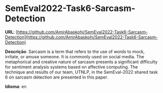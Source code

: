 # SemEval2022-Task6-Sarcasm-Detection
**URL**: [https://github.com/AmirAbaskohi/SemEval2022-Task6-Sarcasm-Detection](https://github.com/AmirAbaskohi/SemEval2022-Task6-Sarcasm-Detection)

**Descrição**: Sarcasm is a term that refers to the use of words to mock, irritate, or amuse someone. It is commonly used on social media. The metaphorical and creative nature of sarcasm presents a significant difficulty for sentiment analysis systems based on affective computing. The technique and results of our team, UTNLP, in the SemEval-2022 shared task 6 on sarcasm detection are presented in this paper. 

**Idioma**: en
